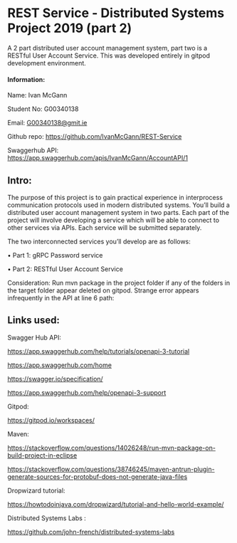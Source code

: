 # REST Service - Distributed Systems Project 2019 (part 2) 

A 2 part distributed user account management system, part two is a RESTful User Account Service. This was developed entirely in gitpod development environment. 





#### Information:

Name: Ivan McGann

Student No: G00340138

Email: G00340138@gmit.ie

Github repo: https://github.com/IvanMcGann/REST-Service

Swaggerhub API: https://app.swaggerhub.com/apis/IvanMcGann/AccountAPI/1 

## Intro:
The purpose of this project is to gain practical experience in interprocess communication protocols used in modern distributed systems. You’ll build a distributed user account management system in two parts. Each part of the project will involve developing a service which will be able to connect to other services via APIs. Each service will be submitted separately. 

The two interconnected services you’ll develop are as follows:

• Part 1: gRPC Password service

• Part 2: RESTful User Account Service

Consideration:
Run mvn package in the project folder if any of the folders in the target folder appear deleted on gitpod. Strange error appears infrequently in the API at line 6 path: 

## Links used:

Swagger Hub API:

https://app.swaggerhub.com/help/tutorials/openapi-3-tutorial

https://app.swaggerhub.com/home

https://swagger.io/specification/

https://app.swaggerhub.com/help/openapi-3-support

Gitpod:

https://gitpod.io/workspaces/

Maven:

https://stackoverflow.com/questions/14026248/run-mvn-package-on-build-project-in-eclipse

https://stackoverflow.com/questions/38746245/maven-antrun-plugin-generate-sources-for-protobuf-does-not-generate-java-files

Dropwizard tutorial:

https://howtodoinjava.com/dropwizard/tutorial-and-hello-world-example/

Distributed Systems Labs :

https://github.com/john-french/distributed-systems-labs



